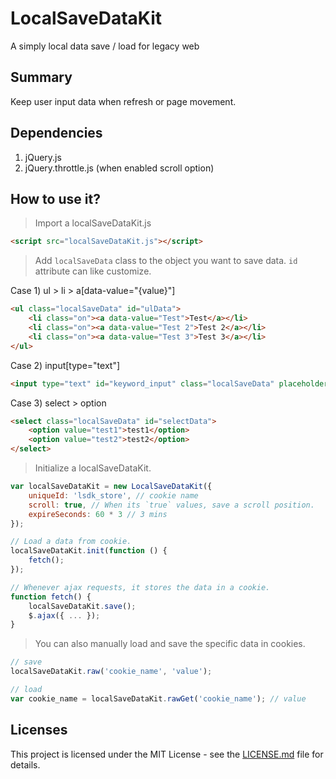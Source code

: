 # LocalSaveDataKit
A simply local data save / load for legacy web

## Summary 
Keep user input data when refresh or page movement.
 
## Dependencies
1. jQuery.js
2. jQuery.throttle.js (when enabled scroll option)

## How to use it?
> Import a localSaveDataKit.js
```html
<script src="localSaveDataKit.js"></script>
```

> Add ``localSaveData`` class to the object you want to save data. ``id`` attribute can like customize.

Case 1) ul > li > a[data-value="{value}"]
```html
<ul class="localSaveData" id="ulData">
    <li class="on"><a data-value="Test">Test</a></li>
    <li class="on"><a data-value="Test 2">Test 2</a></li>
    <li class="on"><a data-value="Test 3">Test 3</a></li>
</ul>
```

Case 2) input[type="text"]
```html
<input type="text" id="keyword_input" class="localSaveData" placeholder="Search">
```

Case 3) select > option
```html
<select class="localSaveData" id="selectData">
    <option value="test1">test1</option>
    <option value="test2">test2</option>
</select>
```

> Initialize a localSaveDataKit.
```javascript
var localSaveDataKit = new LocalSaveDataKit({
    uniqueId: 'lsdk_store', // cookie name
    scroll: true, // When its `true` values, save a scroll position. 
    expireSeconds: 60 * 3 // 3 mins
});

// Load a data from cookie.
localSaveDataKit.init(function () {
    fetch();
});

// Whenever ajax requests, it stores the data in a cookie.
function fetch() {
    localSaveDataKit.save();
    $.ajax({ ... });
}
```

> You can also manually load and save the specific data in cookies.
```javascript
// save
localSaveDataKit.raw('cookie_name', 'value');

// load
var cookie_name = localSaveDataKit.rawGet('cookie_name'); // value
``` 

## Licenses
This project is licensed under the MIT License - see the [LICENSE.md](LICENSE.md) file for details.
